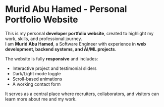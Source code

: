 # Murid Abu Hamed - Personal Portfolio Website

This is my personal **developer portfolio website**, created to highlight my work, skills, and professional journey.  
I am **Murid Abu Hamed**, a Software Engineer with experience in **web development, backend systems, and AI/ML projects**.  

The website is fully **responsive** and includes:
- Interactive project and testimonial sliders
- Dark/Light mode toggle
- Scroll-based animations
- A working contact form

It serves as a central place where recruiters, collaborators, and visitors can learn more about me and my work.
